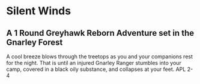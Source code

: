 # Silent Winds
## A 1 Round Greyhawk Reborn Adventure set in the Gnarley Forest
A cool breeze blows through the treetops as you and your companions rest for the night. That is until an injured Gnarley Ranger stumbles into your camp, covered in a black oily substance, and collapses at your feet.
APL 2-4